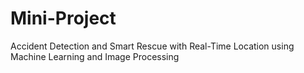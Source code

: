 # Mini-Project
Accident Detection and Smart Rescue with Real-Time Location using Machine Learning and Image Processing
